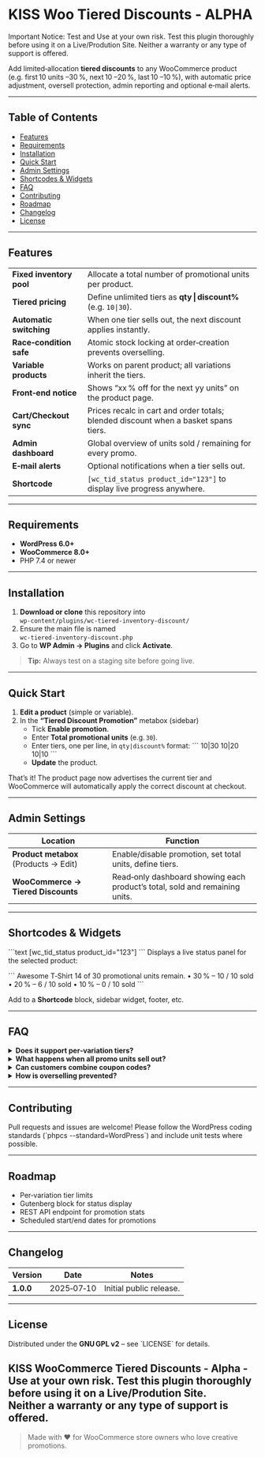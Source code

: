 # KISS Woo Tiered Discounts - ALPHA
Important Notice: Test and Use at your own risk.
Test this plugin thoroughly before using it on a Live/Prodution Site.
Neither a warranty or any type of support is offered.

Add limited‑allocation **tiered discounts** to any WooCommerce product  
(e.g. first 10 units –30 %, next 10 –20 %, last 10 –10 %), with automatic
price adjustment, oversell protection, admin reporting and optional e‑mail
alerts.

---

## Table of Contents
- [Features](#features)
- [Requirements](#requirements)
- [Installation](#installation)
- [Quick Start](#quick-start)
- [Admin Settings](#admin-settings)
- [Shortcodes & Widgets](#shortcodes--widgets)
- [FAQ](#faq)
- [Contributing](#contributing)
- [Roadmap](#roadmap)
- [Changelog](#changelog)
- [License](#license)

---

## Features
|                         |                                             |
|-------------------------|---------------------------------------------|
| **Fixed inventory pool**| Allocate a total number of promotional units per product. |
| **Tiered pricing**      | Define unlimited tiers as **qty \| discount%** (e.g. `10\|30`). |
| **Automatic switching** | When one tier sells out, the next discount applies instantly. |
| **Race‑condition safe** | Atomic stock locking at order‑creation prevents overselling. |
| **Variable products**   | Works on parent product; all variations inherit the tiers. |
| **Front‑end notice**    | Shows “xx % off for the next yy units” on the product page. |
| **Cart/Checkout sync**  | Prices recalc in cart and order totals; blended discount when a basket spans tiers. |
| **Admin dashboard**     | Global overview of units sold / remaining for every promo. |
| **E‑mail alerts**       | Optional notifications when a tier sells out. |
| **Shortcode**           | `[wc_tid_status product_id="123"]` to display live progress anywhere. |

---

## Requirements
- **WordPress 6.0+**
- **WooCommerce 8.0+**
- PHP 7.4 or newer

---

## Installation
1. **Download or clone** this repository into  
   `wp-content/plugins/wc-tiered-inventory-discount/`
2. Ensure the main file is named  
   `wc-tiered-inventory-discount.php`
3. Go to **WP Admin → Plugins** and click **Activate**.

> **Tip:** Always test on a staging site before going live.

---

## Quick Start
1. **Edit a product** (simple or variable).
2. In the **“Tiered Discount Promotion”** metabox (sidebar)  
   - Tick **Enable promotion**.  
   - Enter **Total promotional units** (e.g. `30`).  
   - Enter tiers, one per line, in `qty|discount%` format:
     \`\`\`
     10|30
     10|20
     10|10
     \`\`\`
   - **Update** the product.

That’s it! The product page now advertises the current tier and WooCommerce
will automatically apply the correct discount at checkout.

---

## Admin Settings
| Location | Function |
|----------|----------|
| **Product metabox** (Products → Edit) | Enable/disable promotion, set total units, define tiers. |
| **WooCommerce → Tiered Discounts** | Read‑only dashboard showing each product’s total, sold and remaining units. |

---

## Shortcodes & Widgets
\`\`\`text
[wc_tid_status product_id="123"]
\`\`\`
Displays a live status panel for the selected product:

\`\`\`
Awesome T‑Shirt
14 of 30 promotional units remain.
• 30 % – 10 / 10 sold
• 20 % –  6 / 10 sold
• 10 % –  0 / 10 sold
\`\`\`

Add to a **Shortcode** block, sidebar widget, footer, etc.

---

## FAQ

<details>
<summary><strong>Does it support per‑variation tiers?</strong></summary>
Not yet; tiers are stored on the parent product. The discount will apply to
any variation purchased. Per‑variation limits are on the roadmap.
</details>

<details>
<summary><strong>What happens when all promo units sell out?</strong></summary>
The product price reverts to its regular price automatically.
</details>

<details>
<summary><strong>Can customers combine coupon codes?</strong></summary>
Yes—discounts are baked into the product price. Coupons stack on top
according to WooCommerce’s standard rules.
</details>

<details>
<summary><strong>How is overselling prevented?</strong></summary>
When an order is created the plugin atomically increments a “sold” counter,
respecting WooCommerce’s *hold stock* setting to avoid race conditions under
heavy load.
</details>

---

## Contributing
Pull requests and issues are welcome! Please follow the WordPress coding
standards (\`phpcs --standard=WordPress\`) and include unit tests where
possible.

---

## Roadmap
- Per‑variation tier limits
- Gutenberg block for status display
- REST API endpoint for promotion stats
- Scheduled start/end dates for promotions

---

## Changelog
| Version | Date | Notes |
|---------|------|-------|
| **1.0.0** | 2025‑07‑10 | Initial public release. |

---

## License
Distributed under the **GNU GPL v2** – see \`LICENSE\` for details.
 
KISS WooCommerce Tiered Discounts - Alpha - Use at your own risk. 
Test this plugin thoroughly before using it on a Live/Prodution Site.  
Neither a warranty or any type of support is offered.  
---

> Made with ❤️ for WooCommerce store owners who love creative promotions.
